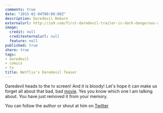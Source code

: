 ```yaml
---
comments: true
date: "2015-02-04T00:00:00Z"
description: Daredevil Reborn
externalurl: http://io9.com/first-daredevil-trailer-is-dark-dangerous-and-full-of-1683708033
image:
  credit: null
  creditexternalurl: null
  feature: null
published: true
share: true
tags:
- daredevil
- comics
- tv
title: Netflix's Daredevil Teaser
---
```


Daredevil heads to the tv screen! And it is bloody! Let's hope it can make us forget all about that bad, bad [movie](http://en.wikipedia.org/wiki/Daredevil_%28film%29). Yes you know which one I am talking about. You have just removed it from your memory.

You can follow the author or shout at him on [Twitter](https://twitter.com/abijango)
	